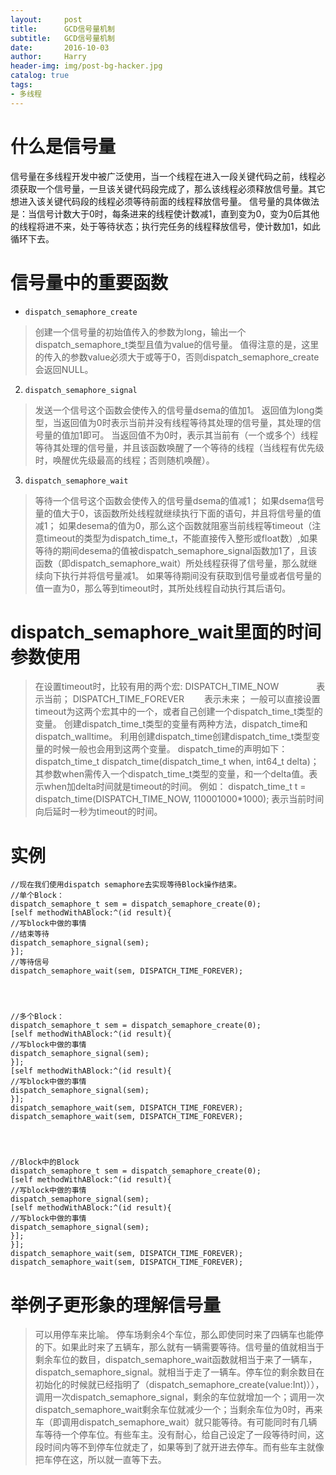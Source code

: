 ```yaml
---
layout:     post
title:      GCD信号量机制
subtitle:   GCD信号量机制
date:       2016-10-03
author:     Harry
header-img: img/post-bg-hacker.jpg
catalog: true
tags:
- 多线程
---
```


# 什么是信号量
>  
信号量在多线程开发中被广泛使用，当一个线程在进入一段关键代码之前，线程必须获取一个信号量，一旦该关键代码段完成了，那么该线程必须释放信号量。其它想进入该关键代码段的线程必须等待前面的线程释放信号量。
信号量的具体做法是：当信号计数大于0时，每条进来的线程使计数减1，直到变为0，变为0后其他的线程将进不来，处于等待状态；执行完任务的线程释放信号，使计数加1，如此循环下去。


# 信号量中的重要函数
-  `dispatch_semaphore_create` 
> 创建一个信号量的初始值传入的参数为long，输出一个dispatch_semaphore_t类型且值为value的信号量。
值得注意的是，这里的传入的参数value必须大于或等于0，否则dispatch_semaphore_create会返回NULL。 　　　　
2. `dispatch_semaphore_signal `
> 发送一个信号这个函数会使传入的信号量dsema的值加1。
返回值为long类型，当返回值为0时表示当前并没有线程等待其处理的信号量，其处理的信号量的值加1即可。
当返回值不为0时，表示其当前有（一个或多个）线程等待其处理的信号量，并且该函数唤醒了一个等待的线程（当线程有优先级时，唤醒优先级最高的线程；否则随机唤醒）。
3. `dispatch_semaphore_wait `
> 等待一个信号这个函数会使传入的信号量dsema的值减1；
如果dsema信号量的值大于0，该函数所处线程就继续执行下面的语句，并且将信号量的值减1；
如果desema的值为0，那么这个函数就阻塞当前线程等timeout（注意timeout的类型为dispatch_time_t，不能直接传入整形或float数）,如果等待的期间desema的值被dispatch_semaphore_signal函数加1了，且该函数（即dispatch_semaphore_wait）所处线程获得了信号量，那么就继续向下执行并将信号量减1。
如果等待期间没有获取到信号量或者信号量的值一直为0，那么等到timeout时，其所处线程自动执行其后语句。

# dispatch_semaphore_wait里面的时间参数使用

>在设置timeout时，比较有用的两个宏:
DISPATCH_TIME_NOW 　　　　表示当前；
DISPATCH_TIME_FOREVER　　 表示未来；
一般可以直接设置timeout为这两个宏其中的一个，或者自己创建一个dispatch_time_t类型的变量。
创建dispatch_time_t类型的变量有两种方法，dispatch_time和dispatch_walltime。
利用创建dispatch_time创建dispatch_time_t类型变量的时候一般也会用到这两个变量。
dispatch_time的声明如下：
dispatch_time_t dispatch_time(dispatch_time_t when, int64_t delta)；
其参数when需传入一个dispatch_time_t类型的变量，和一个delta值。表示when加delta时间就是timeout的时间。
例如：
dispatch_time_t t = dispatch_time(DISPATCH_TIME_NOW, 110001000*1000);
表示当前时间向后延时一秒为timeout的时间。

# 实例
```
//现在我们使用dispatch semaphore去实现等待Block操作结束。
//单个Block：
dispatch_semaphore_t sem = dispatch_semaphore_create(0);      
[self methodWithABlock:^(id result){
//写block中做的事情
//结束等待
dispatch_semaphore_signal(sem);
}];
//等待信号
dispatch_semaphore_wait(sem, DISPATCH_TIME_FOREVER);




//多个Block：
dispatch_semaphore_t sem = dispatch_semaphore_create(0);
[self methodWithABlock:^(id result){
//写block中做的事情
dispatch_semaphore_signal(sem);
}];
[self methodWithABlock:^(id result){
//写block中做的事情
dispatch_semaphore_signal(sem);
}];
dispatch_semaphore_wait(sem, DISPATCH_TIME_FOREVER);
dispatch_semaphore_wait(sem, DISPATCH_TIME_FOREVER);




//Block中的Block
dispatch_semaphore_t sem = dispatch_semaphore_create(0);
[self methodWithABlock:^(id result){
//写block中做的事情
dispatch_semaphore_signal(sem);
[self methodWithABlock:^(id result){
//写block中做的事情
dispatch_semaphore_signal(sem);
}];
}];
dispatch_semaphore_wait(sem, DISPATCH_TIME_FOREVER);
dispatch_semaphore_wait(sem, DISPATCH_TIME_FOREVER);

```

# 举例子更形象的理解信号量
>    可以用停车来比喻。
停车场剩余4个车位，那么即使同时来了四辆车也能停的下。如果此时来了五辆车，那么就有一辆需要等待。信号量的值就相当于剩余车位的数目，dispatch_semaphore_wait函数就相当于来了一辆车，dispatch_semaphore_signal。就相当于走了一辆车。停车位的剩余数目在初始化的时候就已经指明了（dispatch_semaphore_create(value:Int)）），调用一次dispatch_semaphore_signal，剩余的车位就增加一个；调用一次dispatch_semaphore_wait剩余车位就减少一个；当剩余车位为0时，再来车（即调用dispatch_semaphore_wait）就只能等待。有可能同时有几辆车等待一个停车位。有些车主。没有耐心，给自己设定了一段等待时间，这段时间内等不到停车位就走了，如果等到了就开进去停车。而有些车主就像把车停在这，所以就一直等下去。


